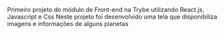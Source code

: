 Primeiro projeto do módulo de Front-end na Trybe utilizando React.js, Javascript e Css
Neste projeto foi desenvolvido uma tela que disponibiliza imagens e informações de alguns planetas